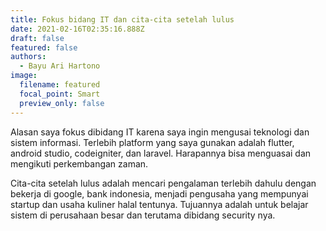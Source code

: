 ```yaml
---
title: Fokus bidang IT dan cita-cita setelah lulus
date: 2021-02-16T02:35:16.888Z
draft: false
featured: false
authors:
  - Bayu Ari Hartono
image:
  filename: featured
  focal_point: Smart
  preview_only: false
---
```

Alasan saya fokus dibidang IT karena saya ingin mengusai teknologi dan sistem informasi. Terlebih platform yang saya gunakan adalah flutter, android studio, codeigniter, dan laravel. Harapannya bisa menguasai dan mengikuti perkembangan zaman. 



Cita-cita setelah lulus adalah mencari pengalaman terlebih dahulu dengan bekerja di google, bank indonesia, menjadi pengusaha yang mempunyai startup dan usaha kuliner halal tentunya. Tujuannya adalah untuk belajar sistem di perusahaan besar dan terutama dibidang security nya.